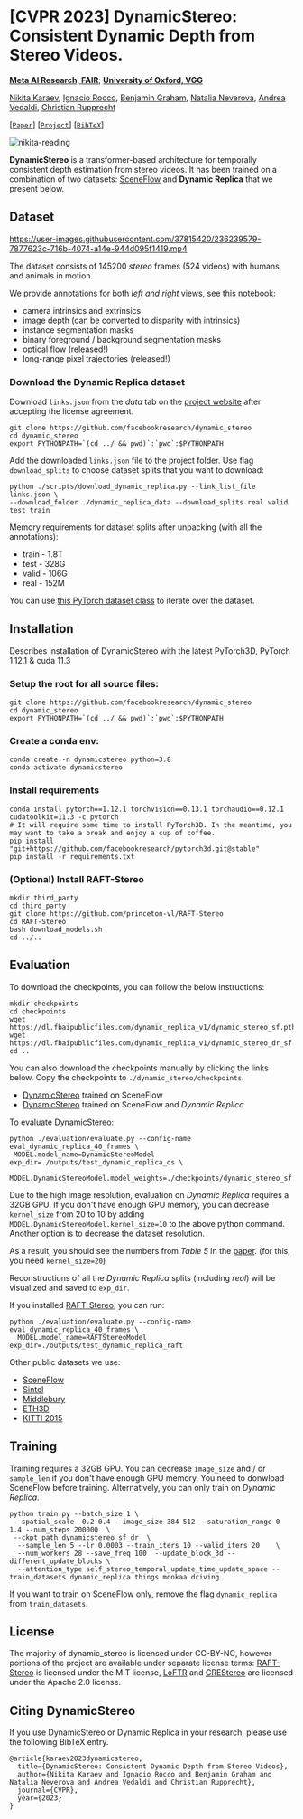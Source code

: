 # [CVPR 2023] DynamicStereo: Consistent Dynamic Depth from Stereo Videos.

**[Meta AI Research, FAIR](https://ai.facebook.com/research/)**; **[University of Oxford, VGG](https://www.robots.ox.ac.uk/~vgg/)**

[Nikita Karaev](https://nikitakaraevv.github.io/), [Ignacio Rocco](https://www.irocco.info/), [Benjamin Graham](https://ai.facebook.com/people/benjamin-graham/), [Natalia Neverova](https://nneverova.github.io/), [Andrea Vedaldi](https://www.robots.ox.ac.uk/~vedaldi/), [Christian Rupprecht](https://chrirupp.github.io/)

[[`Paper`](https://research.facebook.com/publications/dynamicstereo-consistent-dynamic-depth-from-stereo-videos/)] [[`Project`](https://dynamic-stereo.github.io/)] [[`BibTeX`](#citing-dynamicstereo)]

![nikita-reading](https://user-images.githubusercontent.com/37815420/236242052-e72d5605-1ab2-426c-ae8d-5c8a86d5252c.gif)

**DynamicStereo** is a transformer-based architecture for temporally consistent depth estimation from stereo videos. It has been trained on a combination of two datasets: [SceneFlow](https://lmb.informatik.uni-freiburg.de/resources/datasets/SceneFlowDatasets.en.html) and **Dynamic Replica** that we present below.

## Dataset

https://user-images.githubusercontent.com/37815420/236239579-7877623c-716b-4074-a14e-944d095f1419.mp4

The dataset consists of 145200 *stereo* frames (524 videos) with humans and animals in motion. 

We provide annotations for both *left and right* views, see [this notebook](https://github.com/facebookresearch/dynamic_stereo/blob/main/notebooks/Dynamic_Replica_demo.ipynb):  
- camera intrinsics and extrinsics
- image depth (can be converted to disparity with intrinsics)
- instance segmentation masks
- binary foreground / background segmentation masks
- optical flow (released!)
- long-range pixel trajectories (released!)


### Download the Dynamic Replica dataset
Download `links.json` from the *data* tab on the [project website](https://dynamic-stereo.github.io/) after accepting the license agreement.
```
git clone https://github.com/facebookresearch/dynamic_stereo
cd dynamic_stereo
export PYTHONPATH=`(cd ../ && pwd)`:`pwd`:$PYTHONPATH
```
Add the downloaded `links.json` file to the project folder. Use flag `download_splits` to choose dataset splits that you want to download: 
```
python ./scripts/download_dynamic_replica.py --link_list_file links.json \
--download_folder ./dynamic_replica_data --download_splits real valid test train
```

Memory requirements for dataset splits after unpacking (with all the annotations):
- train - 1.8T
- test - 328G
- valid - 106G
- real - 152M

You can use [this PyTorch dataset class](https://github.com/facebookresearch/dynamic_stereo/blob/dfe2907faf41b810e6bb0c146777d81cb48cb4f5/datasets/dynamic_stereo_datasets.py#L287) to iterate over the dataset.

## Installation

Describes installation of DynamicStereo with the latest PyTorch3D, PyTorch 1.12.1 & cuda 11.3

### Setup the root for all source files:
```
git clone https://github.com/facebookresearch/dynamic_stereo
cd dynamic_stereo
export PYTHONPATH=`(cd ../ && pwd)`:`pwd`:$PYTHONPATH
```
### Create a conda env:
```
conda create -n dynamicstereo python=3.8
conda activate dynamicstereo
```
### Install requirements
```
conda install pytorch==1.12.1 torchvision==0.13.1 torchaudio==0.12.1 cudatoolkit=11.3 -c pytorch
# It will require some time to install PyTorch3D. In the meantime, you may want to take a break and enjoy a cup of coffee.
pip install "git+https://github.com/facebookresearch/pytorch3d.git@stable"
pip install -r requirements.txt
```

### (Optional) Install RAFT-Stereo
```
mkdir third_party
cd third_party
git clone https://github.com/princeton-vl/RAFT-Stereo
cd RAFT-Stereo
bash download_models.sh
cd ../..
```



## Evaluation
To download the checkpoints, you can follow the below instructions:
```
mkdir checkpoints
cd checkpoints
wget https://dl.fbaipublicfiles.com/dynamic_replica_v1/dynamic_stereo_sf.pth 
wget https://dl.fbaipublicfiles.com/dynamic_replica_v1/dynamic_stereo_dr_sf.pth 
cd ..
```
You can also download the checkpoints manually by clicking the links below. Copy the checkpoints to `./dynamic_stereo/checkpoints`.

- [DynamicStereo](https://dl.fbaipublicfiles.com/dynamic_replica_v1/dynamic_stereo_sf.pth) trained on SceneFlow
- [DynamicStereo](https://dl.fbaipublicfiles.com/dynamic_replica_v1/dynamic_stereo_dr_sf.pth) trained on SceneFlow and *Dynamic Replica*

To evaluate DynamicStereo:
```
python ./evaluation/evaluate.py --config-name eval_dynamic_replica_40_frames \
 MODEL.model_name=DynamicStereoModel exp_dir=./outputs/test_dynamic_replica_ds \
 MODEL.DynamicStereoModel.model_weights=./checkpoints/dynamic_stereo_sf.pth 
```
Due to the high image resolution, evaluation on *Dynamic Replica* requires a 32GB GPU. If you don't have enough GPU memory, you can decrease `kernel_size` from 20 to 10 by adding `MODEL.DynamicStereoModel.kernel_size=10` to the above python command. Another option is to decrease the dataset resolution.

As a result, you should see the numbers from *Table 5* in the [paper](https://arxiv.org/pdf/2305.02296.pdf). (for this, you need `kernel_size=20`)

Reconstructions of all the *Dynamic Replica* splits (including *real*) will be visualized and saved to `exp_dir`.

If you installed [RAFT-Stereo](https://github.com/princeton-vl/RAFT-Stereo), you can run:
```
python ./evaluation/evaluate.py --config-name eval_dynamic_replica_40_frames \
  MODEL.model_name=RAFTStereoModel exp_dir=./outputs/test_dynamic_replica_raft
```

Other public datasets we use: 
 - [SceneFlow](https://lmb.informatik.uni-freiburg.de/resources/datasets/SceneFlowDatasets.en.html)
 - [Sintel](http://sintel.is.tue.mpg.de/stereo)
 - [Middlebury](https://vision.middlebury.edu/stereo/data/)
 - [ETH3D](https://www.eth3d.net/datasets#low-res-two-view-training-data)
 - [KITTI 2015](http://www.cvlibs.net/datasets/kitti/eval_stereo.php) 

## Training
Training requires a 32GB GPU. You can decrease `image_size` and / or `sample_len` if you don't have enough GPU memory.
You need to donwload SceneFlow before training. Alternatively, you can only train on *Dynamic Replica*.
```
python train.py --batch_size 1 \
 --spatial_scale -0.2 0.4 --image_size 384 512 --saturation_range 0 1.4 --num_steps 200000  \
 --ckpt_path dynamicstereo_sf_dr  \
  --sample_len 5 --lr 0.0003 --train_iters 10 --valid_iters 20    \
  --num_workers 28 --save_freq 100  --update_block_3d --different_update_blocks \
  --attention_type self_stereo_temporal_update_time_update_space --train_datasets dynamic_replica things monkaa driving
```
If you want to train on SceneFlow only, remove the flag `dynamic_replica` from `train_datasets`.



## License
The majority of dynamic_stereo is licensed under CC-BY-NC, however portions of the project are available under separate license terms: [RAFT-Stereo](https://github.com/princeton-vl/RAFT-Stereo) is licensed under the MIT license, [LoFTR](https://github.com/zju3dv/LoFTR) and [CREStereo](https://github.com/megvii-research/CREStereo) are licensed under the Apache 2.0 license.


## Citing DynamicStereo
If you use DynamicStereo or Dynamic Replica in your research, please use the following BibTeX entry.
```
@article{karaev2023dynamicstereo,
  title={DynamicStereo: Consistent Dynamic Depth from Stereo Videos},
  author={Nikita Karaev and Ignacio Rocco and Benjamin Graham and Natalia Neverova and Andrea Vedaldi and Christian Rupprecht},
  journal={CVPR},
  year={2023}
}
```
